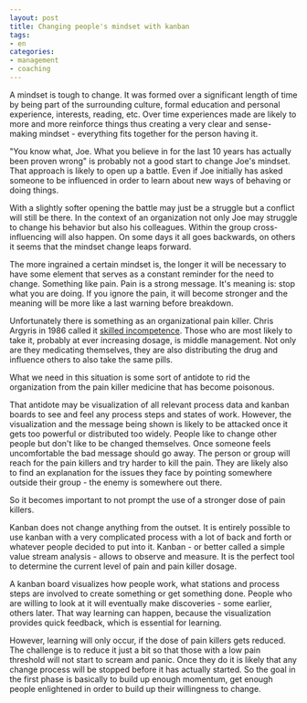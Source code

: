 ```yaml
---
layout: post
title: Changing people's mindset with kanban
tags:
- en
categories:
- management
- coaching
---
```

A mindset is tough to change. It was formed over a significant length of time by being part of the surrounding culture, formal education and personal experience, interests, reading, etc. Over time experiences made are likely to more and more reinforce things thus creating a very clear and sense-making mindset - everything fits together for the person having it.

"You know what, Joe. What you believe in for the last 10 years has actually been proven wrong" is probably not a good start to change Joe's mindset. That approach is likely to open up a battle. Even if Joe initially has asked someone to be influenced in order to learn about new ways of behaving or doing things.

With a slightly softer opening the battle may just be a struggle but a conflict will still be there. In the context of an organization not only Joe may struggle to change his behavior but also his colleagues. Within the group cross-influencing will also happen. On some days it all goes backwards, on others it seems that the mindset change leaps forward.

The more ingrained a certain mindset is, the longer it will be necessary to have some element that serves as a constant reminder for the need to change. Something like pain. Pain is a strong message. It's meaning is: stop what you are doing. If you ignore the pain, it will become stronger and the meaning will be more like a last warning before breakdown.

Unfortunately there is something as an organizational pain killer. Chris Argyris in 1986 called it [skilled incompetence](http://hbr.org/1986/09/skilled-incompetence/ar/1). Those who are most likely to take it, probably at ever increasing dosage, is middle management. Not only are they medicating themselves, they are also distributing the drug and influence others to also take the same pills.

What we need in this situation is some sort of antidote to rid the organization from the pain killer medicine that has become poisonous.

That antidote may be visualization of all relevant process data and kanban boards to see and feel any process steps and states of work. However, the visualization and the message being shown is likely to be attacked once it gets too powerful or distributed too widely. People like to change other people but don't like to be changed themselves. Once someone feels uncomfortable the bad message should go away. The person or group will reach for the pain killers and try harder to kill the pain. They are likely also to find an explanation for the issues they face by pointing somewhere outside their group - the enemy is somewhere out there.

So it becomes important to not prompt the use of a stronger dose of pain killers.

Kanban does not change anything from the outset. It is entirely possible to use kanban with a very complicated process with a lot of back and forth or whatever people decided to put into it. Kanban - or better called a simple value stream analysis - allows to observe and measure. It is the perfect tool to determine the current level of pain and pain killer dosage.

A kanban board visualizes how people work, what stations and process steps are involved to create something or get something done. People who are willing to look at it will eventually make discoveries - some earlier, others later. That way learning can happen, because the visualization provides quick feedback, which is essential for learning.

However, learning will only occur, if the dose of pain killers gets reduced. The challenge is to reduce it just a bit so that those with a low pain threshold will not start to scream and panic. Once they do it is likely that any change process will be stopped before it has actually started. So the goal in the first phase is basically to build up enough momentum, get enough people enlightened in order to build up their willingness to change.

